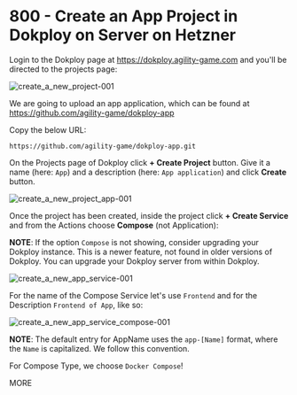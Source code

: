 # 800 - Create an App Project in Dokploy on Server on Hetzner

Login to the Dokploy page at https://dokploy.agility-game.com and you'll be directed to the projects page:

![create_a_new_project-001](https://github.com/agility-game/dokploy/assets/1499433/8cd7133a-8ddc-4d1c-b643-7806c63a7d97)

We are going to upload an app application, which can be found at https://github.com/agility-game/dokploy-app

Copy the below URL:

```
https://github.com/agility-game/dokploy-app.git
```

On the Projects page of Dokploy click **+ Create Project** button. Give it a name (here: ```App```) and a description (here: ```App application```) and click **Create** button.

![create_a_new_project_app-001](https://github.com/agility-game/dokploy/assets/1499433/62f5ee76-9ee7-4d19-879b-ce98b988dddf)

Once the project has been created, inside the project click **+ Create Service** and from the Actions choose **Compose** (not Application):

**NOTE**: If the option ```Compose``` is not showing, consider upgrading your Dokploy instance. This is a newer feature, not found in older versions of Dokploy. You can upgrade your Dokploy server from within Dokploy.

![create_a_new_app_service-001](https://github.com/agility-game/dokploy/assets/1499433/856e550b-8e03-4a87-812f-7cf5721e714e)

For the name of the Compose Service let's use ```Frontend``` and for the Description ```Frontend of App```, like so:

![create_a_new_app_service_compose-001](https://github.com/agility-game/dokploy/assets/1499433/3bd41d37-d683-4ab4-b3e3-18b1586da64a)

**NOTE**: The default entry for AppName uses the ```app-[Name]``` format, where the ```Name``` is capitalized. We follow this convention.

For Compose Type, we choose ```Docker Compose```!

MORE
